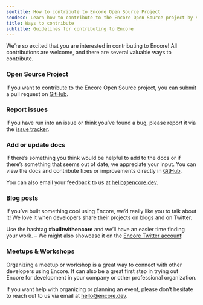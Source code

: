```yaml
---
seotitle: How to contribute to Encore Open Source Project
seodesc: Learn how to contribute to the Encore Open Source project by submitting pull requests, reporting bugs, or contributing documentation or example projects.
title: Ways to contribute
subtitle: Guidelines for contributing to Encore
---
```


We’re so excited that you are interested in contributing to Encore! All contributions are welcome, and there are several valuable ways to contribute.

### Open Source Project

If you want to contribute to the Encore Open Source project, you can submit a pull request on [GitHub](https://github.com/encoredev/encore/pulls).

### Report issues

If you have run into an issue or think you’ve found a bug, please report it via the [issue tracker](https://github.com/encoredev/encore/issues).

### Add or update docs

If there’s something you think would be helpful to add to the docs or if there’s something that seems out of date, we appreciate your input.
You can view the docs and contribute fixes or improvements directly in [GitHub](https://github.com/encoredev/encore/tree/main/docs).

You can also email your feedback to us at [hello@encore.dev](mailto:hello@encore.dev).

### Blog posts

If you’ve built something cool using Encore, we’d really like you to talk about it! We love it when developers share their projects on blogs and on Twitter.

Use the hashtag **#builtwithencore** and we’ll have an easier time finding your work. – We might also showcase it on the [Encore Twitter account](https://twitter.com/encoredotdev)!

### Meetups & Workshops

Organizing a meetup or workshop is a great way to connect with other developers using Encore. It can also be a great first step in trying out Encore for development in your company or other professional organization.

If you want help with organizing or planning an event, please don’t hesitate to reach out to us via email at [hello@encore.dev](mailto:hello@encore.dev).
